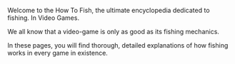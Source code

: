 Welcome to the How To Fish, the ultimate encyclopedia dedicated to fishing. In
Video Games.

We all know that a video-game is only as good as its fishing mechanics.


In these pages, you will find thorough, detailed explanations of how fishing
works in every game in existence.